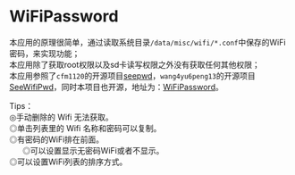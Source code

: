 # WiFiPassword
本应用的原理很简单，通过读取系统目录`/data/misc/wifi/*.conf`中保存的WiFi密码，来实现功能；</br>
本应用除了获取root权限以及sd卡读写权限之外没有获取任何其他权限；</br>
本应用参照了`cfm1120`的开源项目[seepwd](https://github.com/cfm1120/seepwd)，`wang4yu6peng13`的开源项目[SeeWifiPwd](https://github.com/wang4yu6peng13/SeeWifiPwd)，同时本项目也开源，地址为：[WiFiPassword](https://github.com/juicecwc/WiFiPassword )。</br>

Tips：</br>
        ◎手动删除的 Wifi 无法获取。</br>
        ◎单击列表里的 Wifi 名称和密码可以复制。</br>
        ◎有密码的WiFi排在前面。</br>
        ◎可以设置显示无密码WiFi或者不显示。</br>
        ◎可以设置WiFi列表的排序方式。</br>
